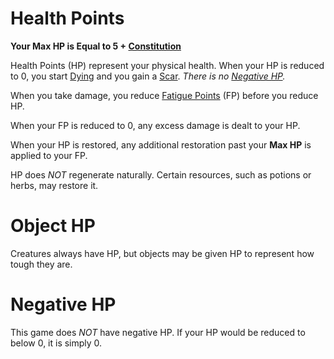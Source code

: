 # Health Points

**Your Max HP is Equal to 5 + [Constitution](../Chosen%20Statistics/Constitution.md)**

Health Points (HP) represent your physical health. When your HP is reduced to 0, you start [Dying](../../Conditions/Dying.md) and you gain a [Scar](Scars.md). *There is no [Negative HP](Health%20Points.md#Negative%20HP).*

When you take damage, you reduce [Fatigue Points](Fatigue%20Points.md) (FP) before you reduce HP.

When your FP is reduced to 0, any excess damage is dealt to your HP.

When your HP is restored, any additional restoration past your **Max HP** is applied to your FP.

HP does *NOT* regenerate naturally. Certain resources, such as potions or herbs, may restore it.

# Object HP

Creatures always have HP, but objects may be given HP to represent how tough they are.

# Negative HP

This game does *NOT* have negative HP. If your HP would be reduced to below 0, it is simply 0.
